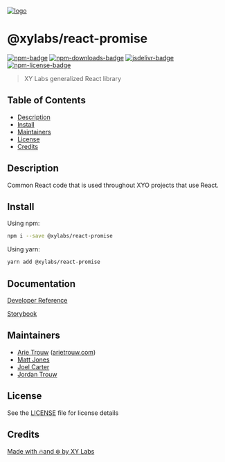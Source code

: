 [![logo][]](https://xylabs.com)

# @xylabs/react-promise

[![npm-badge][]][npm-link]
[![npm-downloads-badge][]][npm-link]
[![jsdelivr-badge][]][jsdelivr-link]
[![npm-license-badge][]](LICENSE)

> XY Labs generalized React library 

## Table of Contents

-   [Description](#description)
-   [Install](#install)
-   [Maintainers](#maintainers)
-   [License](#license)
-   [Credits](#credits)

## Description

Common React code that is used throughout XYO projects that use React.

## Install

Using npm:

```sh
npm i --save @xylabs/react-promise
```

Using yarn:

```sh
yarn add @xylabs/react-promise
```

## Documentation
[Developer Reference](https://xylabs.github.io/sdk-react)

[Storybook](https://xylabs.github.io/sdk-react/storybook)

## Maintainers

-   [Arie Trouw](https://github.com/arietrouw) ([arietrouw.com](https://arietrouw.com))
-   [Matt Jones](https://github.com/jonesmac)
-   [Joel Carter](https://github.com/JoelBCarter)
-   [Jordan Trouw](https://github.com/jordantrouw)

## License

See the [LICENSE](LICENSE) file for license details

## Credits

[Made with 🔥and ❄️ by XY Labs](https://xylabs.com)

[logo]: https://cdn.xy.company/img/brand/XYPersistentCompany_Logo_Icon_Colored.svg

[npm-badge]: https://img.shields.io/npm/v/@xylabs/react-promise.svg
[npm-link]: https://www.npmjs.com/package/@xylabs/react-promise

[npm-downloads-badge]: https://img.shields.io/npm/dw/@xylabs/react-promise
[npm-license-badge]: https://img.shields.io/npm/l/@xylabs/react-promise

[jsdelivr-badge]: https://data.jsdelivr.com/v1/package/npm/@xylabs/react-promise/badge
[jsdelivr-link]: https://www.jsdelivr.com/package/npm/@xylabs/react-promise